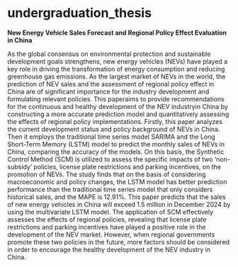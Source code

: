 # undergraduation_thesis
**New Energy Vehicle Sales Forecast and Regional Policy Effect Evaluation in China**

As the global consensus on environmental protection and sustainable development goals strengthens, new energy vehicles (NEVs) have played a key role in driving the transformation of energy consumption and reducing greenhouse gas emissions. As the largest market of NEVs in the world, the prediction of NEV sales and the assessment of regional policy effect in China are of significant importance for the industry development and formulating relevant policies. This paperaims to provide recommendations for the continuous and healthy development of the NEV industryin China by constructing a more accurate prediction model and quantitatively assessing the effects of regional policy implementations. Firstly, this paper analyzes the current development status and policy background of NEVs in China. Then it employs the traditional time series model SARIMA and the Long Short-Term Memory (LSTM) model to predict the monthly sales of NEVs in China, comparing the accuracy of the models. On this basis, the Synthetic Control Method (SCM) is utilized to assess the specific impacts of two ‘non-subsidy’ policies, license plate restrictions and parking incentives, on the promotion of NEVs. The study finds that on the basis of considering macroeconomic and policy changes, the LSTM model has better prediction performance than the traditional time series model that only considers historical sales, and the MAPE is 12.91%. This paper predicts that the sales of new energy vehicles in China will exceed 1.5 million in December 2024 by using the multivariate LSTM model. The application of SCM effectively assesses the effects of regional policies, revealing that license plate restrictions and parking incentives have played a positive role in the development of the NEV market. However, when regional governments promote these two policies in the future, more factors should be considered in order to encourage the healthy development of the NEV industry in China.
